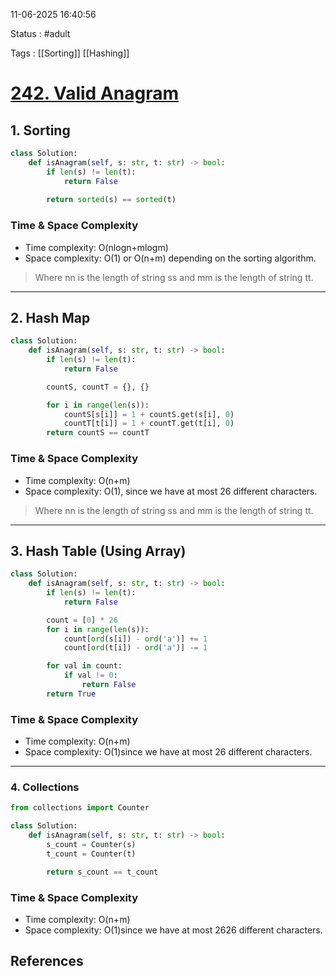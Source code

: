 11-06-2025 16:40:56

Status : #adult 

Tags : [[Sorting]] [[Hashing]]

# [242. Valid Anagram](https://neetcode.io/problems/is-anagram/)
## 1. Sorting

```python
class Solution:
    def isAnagram(self, s: str, t: str) -> bool:
        if len(s) != len(t):
            return False
            
        return sorted(s) == sorted(t)
```

### Time & Space Complexity

- Time complexity: O(nlog⁡n+mlog⁡m)
- Space complexity: O(1) or O(n+m) depending on the sorting algorithm.

> Where nn is the length of string ss and mm is the length of string tt.

---

## 2. Hash Map

```python
class Solution:
    def isAnagram(self, s: str, t: str) -> bool:
        if len(s) != len(t):
            return False

        countS, countT = {}, {}

        for i in range(len(s)):
            countS[s[i]] = 1 + countS.get(s[i], 0)
            countT[t[i]] = 1 + countT.get(t[i], 0)
        return countS == countT
```

### Time & Space Complexity

- Time complexity: O(n+m)
- Space complexity: O(1), since we have at most 26 different characters.

> Where nn is the length of string ss and mm is the length of string tt.

---

## 3. Hash Table (Using Array)

```python
class Solution:
    def isAnagram(self, s: str, t: str) -> bool:
        if len(s) != len(t):
            return False

        count = [0] * 26
        for i in range(len(s)):
            count[ord(s[i]) - ord('a')] += 1
            count[ord(t[i]) - ord('a')] -= 1

        for val in count:
            if val != 0:
                return False
        return True
```

### Time & Space Complexity

- Time complexity: O(n+m)
- Space complexity: O(1)since we have at most 26 different characters.


______

### 4. Collections

```python
from collections import Counter

class Solution:
    def isAnagram(self, s: str, t: str) -> bool:
        s_count = Counter(s)
        t_count = Counter(t)

        return s_count == t_count
```

### Time & Space Complexity

- Time complexity: O(n+m)
- Space complexity: O(1)since we have at most 2626 different characters.

## References


